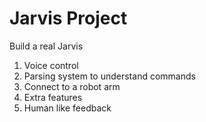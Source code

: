 # Jarvis Project
Build a real Jarvis
1. Voice control
2. Parsing system to understand commands
3. Connect to a robot arm
4. Extra features
5. Human like feedback

